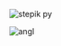 
![stepik py](https://github.com/Voidrome/5_semestr/assets/113089411/5da5c05e-bc8f-4373-b0d3-77d0788aadaa)

![angl](https://github.com/Voidrome/5_semestr/assets/113089411/55511080-ad30-4c89-a627-7375905356eb)
